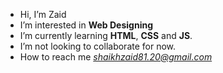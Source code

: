 -  Hi, I’m Zaid
-  I’m interested in **Web Designing**
-  I’m currently learning **HTML**, **CSS** and **JS**.
-  I’m not looking to collaborate for now.
-  How to reach me *shaikhzaid81.20@gmail.com*

<!---
Zxaidman is a ✨ special ✨ repository because its `README.md` (this file) appears on your GitHub profile.
You can click the Preview link to take a look at your changes.
--->
